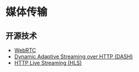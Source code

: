 # 媒体传输

## 开源技术

- [WebRTC](https://webrtc.org/)
- [Dynamic Adaptive Streaming over HTTP (DASH) ](https://developer.mozilla.org/zh-CN/docs/Web/HTML/DASH_Adaptive_Streaming_for_HTML_5_Video)
- [HTTP Live Streaming (HLS)](https://developer.apple.com/streaming/)